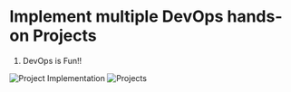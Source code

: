 # Implement multiple DevOps hands-on Projects
1. DevOps is Fun!!

![Project Implementation](https://user-images.githubusercontent.com/10111342/131714404-265a5c4d-08d1-4fad-8087-c4160cce9982.png)
![Projects](https://user-images.githubusercontent.com/10111342/131715006-1b74a891-bde6-40ea-a7ee-1d712e562a59.png)

